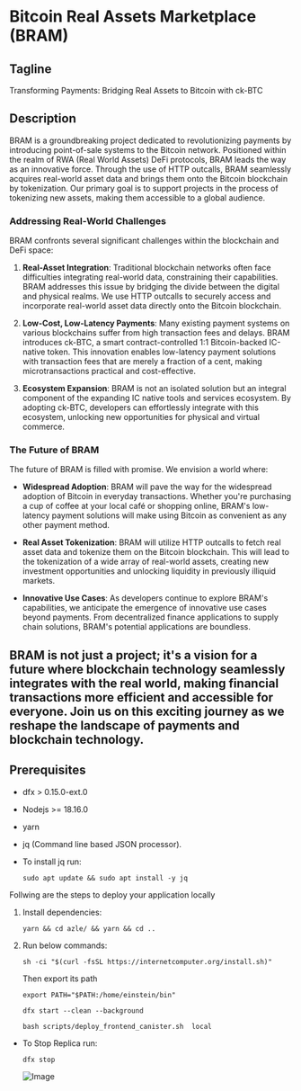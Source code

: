 # Bitcoin Real Assets Marketplace (BRAM)

## Tagline
Transforming Payments: Bridging Real Assets to Bitcoin with ck-BTC

## Description
BRAM is a groundbreaking project dedicated to revolutionizing payments by introducing point-of-sale systems to the Bitcoin network. Positioned within the realm of RWA (Real World Assets) DeFi protocols, BRAM leads the way as an innovative force. Through the use of HTTP outcalls, BRAM seamlessly acquires real-world asset data and brings them onto the Bitcoin blockchain by tokenization. Our primary goal is to support projects in the process of tokenizing new assets, making them accessible to a global audience.

### Addressing Real-World Challenges
BRAM confronts several significant challenges within the blockchain and DeFi space:

1. **Real-Asset Integration**: Traditional blockchain networks often face difficulties integrating real-world data, constraining their capabilities. BRAM addresses this issue by bridging the divide between the digital and physical realms. We use HTTP outcalls to securely access and incorporate real-world asset data directly onto the Bitcoin blockchain.

2. **Low-Cost, Low-Latency Payments**: Many existing payment systems on various blockchains suffer from high transaction fees and delays. BRAM introduces ck-BTC, a smart contract-controlled 1:1 Bitcoin-backed IC-native token. This innovation enables low-latency payment solutions with transaction fees that are merely a fraction of a cent, making microtransactions practical and cost-effective.

3. **Ecosystem Expansion**: BRAM is not an isolated solution but an integral component of the expanding IC native tools and services ecosystem. By adopting ck-BTC, developers can effortlessly integrate with this ecosystem, unlocking new opportunities for physical and virtual commerce.

### The Future of BRAM
The future of BRAM is filled with promise. We envision a world where:

- **Widespread Adoption**: BRAM will pave the way for the widespread adoption of Bitcoin in everyday transactions. Whether you're purchasing a cup of coffee at your local café or shopping online, BRAM's low-latency payment solutions will make using Bitcoin as convenient as any other payment method.

- **Real Asset Tokenization**: BRAM will utilize HTTP outcalls to fetch real asset data and tokenize them on the Bitcoin blockchain. This will lead to the tokenization of a wide array of real-world assets, creating new investment opportunities and unlocking liquidity in previously illiquid markets.

- **Innovative Use Cases**: As developers continue to explore BRAM's capabilities, we anticipate the emergence of innovative use cases beyond payments. From decentralized finance applications to supply chain solutions, BRAM's potential applications are boundless.

BRAM is not just a project; it's a vision for a future where blockchain technology seamlessly integrates with the real world, making financial transactions more efficient and accessible for everyone. Join us on this exciting journey as we reshape the landscape of payments and blockchain technology.
---

## Prerequisites

- dfx > 0.15.0-ext.0
- Nodejs >= 18.16.0
- yarn
- jq (Command line based JSON processor).
- To install jq run:

    `sudo apt update && sudo apt install -y jq`

Follwing are the steps to deploy your application locally

1. Install dependencies:

    `yarn && cd azle/ && yarn && cd ..`

2. Run below commands:

    ``` sh -ci "$(curl -fsSL https://internetcomputer.org/install.sh)" ```
    
    Then export its path

   ```export PATH="$PATH:/home/einstein/bin"```
   
   ```dfx start --clean --background```

   `bash scripts/deploy_frontend_canister.sh  local`

- To Stop Replica run:

   ```dfx stop```

   ![Image](public/image.png)
